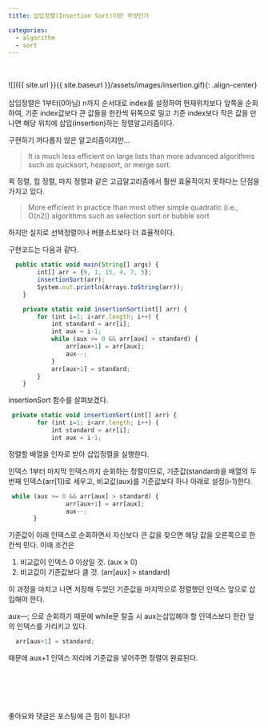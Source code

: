 ```yaml
---
title: 삽입정렬(Insertion Sort)이란 무엇인가

categories:
  - algorithm
  - sort
---
```


<br><br>
![]({{ site.url }}{{ site.baseurl }}/assets/images/insertion.gif){: .align-center}
<br><br>
삽입정렬은 1부터(0아님) n까지 순서대로 index를 설정하여 현재위치보다 앞쪽을 순회하여, 기준 index값보다 큰 값들을 한칸씩 뒤쪽으로 밀고 기준 index보다 작은 값을 만나면 해당 위치에 삽입(insertion)하는 정렬알고리즘이다.

구현하기 까다롭지 않은 알고리즘이지만...

> It is much less efficient on large lists than more advanced algorithms such as quicksort, heapsort, or merge sort. 

퀵 정렬, 힙 정렬, 마지 정렬과 같은 고급알고리즘에서 훨씬 효율적이지 못하다는 단점을 가지고 있다.

> More efficient in practice than most other simple quadratic (i.e., O(n2)) algorithms such as selection sort or bubble sort

하지만 실지로 선택정렬이나 버블소트보다 더 효율적이다. 

구현코드는 다음과 같다.

```jsx
  public static void main(String[] args) {
        int[] arr = {9, 1, 15, 4, 7, 5};
        insertionSort(arr);
        System.out.println(Arrays.toString(arr));
    }

    private static void insertionSort(int[] arr) {
        for (int i=1; i<arr.length; i++) {
            int standard = arr[i];
            int aux = i-1;
            while (aux >= 0 && arr[aux] > standard) {
                arr[aux+1] = arr[aux];
                aux--;
            }
            arr[aux+1] = standard;
        }
    }
```

insertionSort 함수를 살펴보겠다.

```jsx
 private static void insertionSort(int[] arr) {
        for (int i=1; i<arr.length; i++) {
            int standard = arr[i];
            int aux = i-1;
```

정렬할 배열을 인자로 받아 삽입정렬을 실행한다.

인덱스 1부터 마지막 인덱스까지 순회하는 정렬이므로, 기준값(standard)을 배열의 두 번째 인덱스(arr[1])로 세우고, 비교값(aux)를 기준값보다 하나 아래로 설정(i-1)한다.

```jsx
 while (aux >= 0 && arr[aux] > standard) {
                arr[aux+1] = arr[aux];
                aux--;
       }
```

기준값이 아래 인덱스로 순회하면서 자신보다 큰 값을 찾으면 해당 값을 오른쪽으로 한칸씩 민다. 이때 조건은

1. 비교값이 인덱스 0 이상일 것. (aux ≥ 0)
2. 비교값이 기준값보다 클 것. (arr[aux] > standard)

이 과정을 마치고 나면 저장해 두었던 기준값을 마지막으로 정렬했던 인덱스 앞으로 삽입해야 한다. 

aux—; 으로 순회하기 때문에 while문 탈출 시 aux는삽입해야 할 인덱스보다 한칸 앞의 인덱스를 가리키고 있다. 

```jsx
  arr[aux+1] = standard;
```

때문에 aux+1 인덱스 자리에 기준값을 넣어주면 정렬이 완료된다.

<br><br><br><br>

좋아요와 댓글은 포스팅에 큰 힘이 됩니다!
